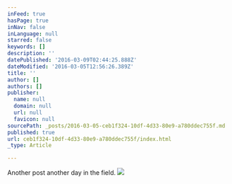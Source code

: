 ```yaml
---
inFeed: true
hasPage: true
inNav: false
inLanguage: null
starred: false
keywords: []
description: ''
datePublished: '2016-03-09T02:44:25.888Z'
dateModified: '2016-03-05T12:56:26.389Z'
title: ''
author: []
authors: []
publisher:
  name: null
  domain: null
  url: null
  favicon: null
sourcePath: _posts/2016-03-05-ceb1f324-10df-4d33-80e9-a780ddec755f.md
published: true
url: ceb1f324-10df-4d33-80e9-a780ddec755f/index.html
_type: Article

---
```

Another post another day in the field. ![](https://the-grid-user-content.s3-us-west-2.amazonaws.com/defb0e18-0cfd-4565-a4d2-294532182d22.jpg)